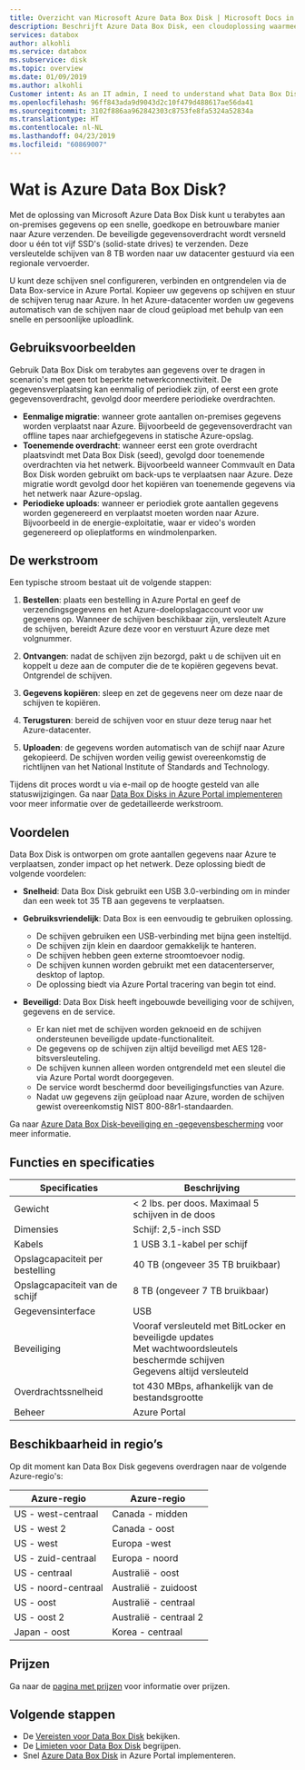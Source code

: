 ```yaml
---
title: Overzicht van Microsoft Azure Data Box Disk | Microsoft Docs in gegevens
description: Beschrijft Azure Data Box Disk, een cloudoplossing waarmee u grote hoeveelheden gegevens aan Azure kunt overdragen
services: databox
author: alkohli
ms.service: databox
ms.subservice: disk
ms.topic: overview
ms.date: 01/09/2019
ms.author: alkohli
Customer intent: As an IT admin, I need to understand what Data Box Disk is and how it works so I can use it to import on-premises data into Azure.
ms.openlocfilehash: 96ff843ada9d9043d2c10f479d488617ae56da41
ms.sourcegitcommit: 3102f886aa962842303c8753fe8fa5324a52834a
ms.translationtype: HT
ms.contentlocale: nl-NL
ms.lasthandoff: 04/23/2019
ms.locfileid: "60869007"
---
```

# <a name="what-is-azure-data-box-disk"></a>Wat is Azure Data Box Disk?

Met de oplossing van Microsoft Azure Data Box Disk kunt u terabytes aan on-premises gegevens op een snelle, goedkope en betrouwbare manier naar Azure verzenden. De beveiligde gegevensoverdracht wordt versneld door u één tot vijf SSD's (solid-state drives) te verzenden. Deze versleutelde schijven van 8 TB worden naar uw datacenter gestuurd via een regionale vervoerder. 

U kunt deze schijven snel configureren, verbinden en ontgrendelen via de Data Box-service in Azure Portal. Kopieer uw gegevens op schijven en stuur de schijven terug naar Azure. In het Azure-datacenter worden uw gegevens automatisch van de schijven naar de cloud geüpload met behulp van een snelle en persoonlijke uploadlink.

## <a name="use-cases"></a>Gebruiksvoorbeelden

Gebruik Data Box Disk om terabytes aan gegevens over te dragen in scenario's met geen tot beperkte netwerkconnectiviteit. De gegevensverplaatsing kan eenmalig of periodiek zijn, of eerst een grote gegevensoverdracht, gevolgd door meerdere periodieke overdrachten. 

- **Eenmalige migratie**: wanneer grote aantallen on-premises gegevens worden verplaatst naar Azure. Bijvoorbeeld de gegevensoverdracht van offline tapes naar archiefgegevens in statische Azure-opslag.
- **Toenemende overdracht**: wanneer eerst een grote overdracht plaatsvindt met Data Box Disk (seed), gevolgd door toenemende overdrachten via het netwerk. Bijvoorbeeld wanneer Commvault en Data Box Disk worden gebruikt om back-ups te verplaatsen naar Azure. Deze migratie wordt gevolgd door het kopiëren van toenemende gegevens via het netwerk naar Azure-opslag. 
- **Periodieke uploads**: wanneer er periodiek grote aantallen gegevens worden gegenereerd en verplaatst moeten worden naar Azure. Bijvoorbeeld in de energie-exploitatie, waar er video's worden gegenereerd op olieplatforms en windmolenparken.

## <a name="the-workflow"></a>De werkstroom

Een typische stroom bestaat uit de volgende stappen:

1. **Bestellen**: plaats een bestelling in Azure Portal en geef de verzendingsgegevens en het Azure-doelopslagaccount voor uw gegevens op. Wanneer de schijven beschikbaar zijn, versleutelt Azure de schijven, bereidt Azure deze voor en verstuurt Azure deze met volgnummer.

2. **Ontvangen**: nadat de schijven zijn bezorgd, pakt u de schijven uit en koppelt u deze aan de computer die de te kopiëren gegevens bevat. Ontgrendel de schijven.
    
3. **Gegevens kopiëren**: sleep en zet de gegevens neer om deze naar de schijven te kopiëren.

4. **Terugsturen**: bereid de schijven voor en stuur deze terug naar het Azure-datacenter.

5. **Uploaden**: de gegevens worden automatisch van de schijf naar Azure gekopieerd. De schijven worden veilig gewist overeenkomstig de richtlijnen van het National Institute of Standards and Technology.

Tijdens dit proces wordt u via e-mail op de hoogte gesteld van alle statuswijzigingen. Ga naar [Data Box Disks in Azure Portal implementeren](data-box-disk-quickstart-portal.md) voor meer informatie over de gedetailleerde werkstroom.


## <a name="benefits"></a>Voordelen

Data Box Disk is ontworpen om grote aantallen gegevens naar Azure te verplaatsen, zonder impact op het netwerk. Deze oplossing biedt de volgende voordelen:

- **Snelheid**: Data Box Disk gebruikt een USB 3.0-verbinding om in minder dan een week tot 35 TB aan gegevens te verplaatsen.   

- **Gebruiksvriendelijk**: Data Box is een eenvoudig te gebruiken oplossing.

    - De schijven gebruiken een USB-verbinding met bijna geen insteltijd.
    - De schijven zijn klein en daardoor gemakkelijk te hanteren.
    - De schijven hebben geen externe stroomtoevoer nodig.
    - De schijven kunnen worden gebruikt met een datacenterserver, desktop of laptop.
    - De oplossing biedt via Azure Portal tracering van begin tot eind.    

- **Beveiligd**: Data Box Disk heeft ingebouwde beveiliging voor de schijven, gegevens en de service. 
    - Er kan niet met de schijven worden geknoeid en de schijven ondersteunen beveiligde update-functionaliteit. 
    - De gegevens op de schijven zijn altijd beveiligd met AES 128-bitsversleuteling. 
    - De schijven kunnen alleen worden ontgrendeld met een sleutel die via Azure Portal wordt doorgegeven. 
    - De service wordt beschermd door beveiligingsfuncties van Azure. 
    - Nadat uw gegevens zijn geüpload naar Azure, worden de schijven gewist overeenkomstig NIST 800-88r1-standaarden.  
    
Ga naar [Azure Data Box Disk-beveiliging en -gegevensbescherming](data-box-disk-security.md) voor meer informatie.


## <a name="features-and-specifications"></a>Functies en specificaties


| Specificaties                                          | Beschrijving              |
|---------------------------------------------------------|--------------------------|
| Gewicht                                                  | < 2 lbs. per doos. Maximaal 5 schijven in de doos                |
| Dimensies                                              | Schijf: 2,5-inch SSD |            
| Kabels                                                  | 1 USB 3.1-kabel per schijf|
| Opslagcapaciteit per bestelling                              | 40 TB (ongeveer 35 TB bruikbaar)|
| Opslagcapaciteit van de schijf                                   | 8 TB (ongeveer 7 TB bruikbaar)|
| Gegevensinterface                                          | USB   |
| Beveiliging                                                | Vooraf versleuteld met BitLocker en beveiligde updates <br> Met wachtwoordsleutels beschermde schijven <br> Gegevens altijd versleuteld  |
| Overdrachtssnelheid                                      | tot 430 MBps, afhankelijk van de bestandsgrootte      |
|Beheer                                               | Azure Portal |


## <a name="region-availability"></a>Beschikbaarheid in regio’s

Op dit moment kan Data Box Disk gegevens overdragen naar de volgende Azure-regio's:


|Azure-regio  |Azure-regio  |
|---------|---------|
|US - west-centraal     |Canada - midden       |        
|US - west 2     |Canada - oost         |     
|US - west     | Europa -west        |      
|US - zuid-centraal   |Europa - noord     |         
|US - centraal     |Australië - oost|
|US - noord-centraal  |Australië - zuidoost   |
|US - oost      |Australië - centraal |
|US - oost 2     |Australië - centraal 2|
|Japan - oost     |Korea - centraal |


## <a name="pricing"></a>Prijzen

Ga naar de [pagina met prijzen](https://azure.microsoft.com/pricing/details/databox/disk/) voor informatie over prijzen.

## <a name="next-steps"></a>Volgende stappen

- De [Vereisten voor Data Box Disk](data-box-disk-system-requirements.md) bekijken.
- De [Limieten voor Data Box Disk](data-box-disk-limits.md) begrijpen.
- Snel [Azure Data Box Disk](data-box-disk-quickstart-portal.md) in Azure Portal implementeren.
